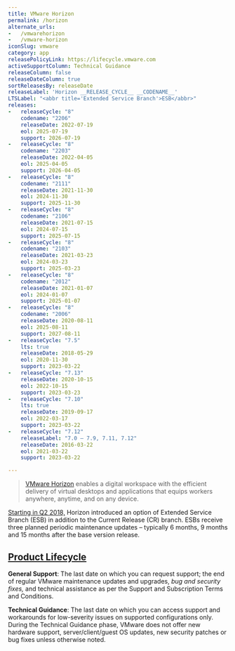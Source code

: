 ```yaml
---
title: VMware Horizon
permalink: /horizon
alternate_urls:
-   /vmwarehorizon
-   /vmware-horizon
iconSlug: vmware
category: app
releasePolicyLink: https://lifecycle.vmware.com
activeSupportColumn: Technical Guidance
releaseColumn: false
releaseDateColumn: true
sortReleasesBy: releaseDate
releaseLabel: 'Horizon __RELEASE_CYCLE__ __CODENAME__'
LTSLabel: "<abbr title='Extended Service Branch'>ESB</abbr>"
releases:
-   releaseCycle: "8"
    codename: "2206"
    releaseDate: 2022-07-19
    eol: 2025-07-19
    support: 2026-07-19
-   releaseCycle: "8"
    codename: "2203"
    releaseDate: 2022-04-05
    eol: 2025-04-05
    support: 2026-04-05
-   releaseCycle: "8"
    codename: "2111"
    releaseDate: 2021-11-30
    eol: 2024-11-30
    support: 2025-11-30
-   releaseCycle: "8"
    codename: "2106"
    releaseDate: 2021-07-15
    eol: 2024-07-15
    support: 2025-07-15
-   releaseCycle: "8"
    codename: "2103"
    releaseDate: 2021-03-23
    eol: 2024-03-23
    support: 2025-03-23
-   releaseCycle: "8"
    codename: "2012"
    releaseDate: 2021-01-07
    eol: 2024-01-07
    support: 2025-01-07
-   releaseCycle: "8"
    codename: "2006"
    releaseDate: 2020-08-11
    eol: 2025-08-11
    support: 2027-08-11
-   releaseCycle: "7.5"
    lts: true
    releaseDate: 2018-05-29
    eol: 2020-11-30
    support: 2023-03-22
-   releaseCycle: "7.13"
    releaseDate: 2020-10-15
    eol: 2022-10-15
    support: 2023-03-23
-   releaseCycle: "7.10"
    lts: true
    releaseDate: 2019-09-17
    eol: 2022-03-17
    support: 2023-03-22
-   releaseCycle: "7.12"
    releaseLabel: "7.0 – 7.9, 7.11, 7.12"
    releaseDate: 2016-03-22
    eol: 2021-03-22
    support: 2023-03-22

---
```


> [VMware Horizon](https://www.vmware.com/products/horizon.html) enables a digital workspace with the efficient delivery of virtual desktops and applications that equips workers anywhere, anytime, and on any device.

[Starting in Q2 2018,](https://kb.vmware.com/s/article/52845) Horizon introduced an option of Extended Service Branch (ESB) in addition to the Current Release (CR) branch.  ESBs receive three planned periodic maintenance updates – typically 6 months, 9 months and 15 months after the base version release.

## [Product Lifecycle](https://lifecycle.vmware.com/)

**General Support**: The last date on which you can request support; the end of regular VMware maintenance updates and upgrades, _bug and security fixes,_ and technical assistance as per the Support and Subscription Terms and Conditions.

**Technical Guidance**: The last date on which you can access support and workarounds for low-severity issues on supported configurations only. During the Technical Guidance phase, VMware does not offer new hardware support, server/client/guest OS updates, new security patches or bug fixes unless otherwise noted.
